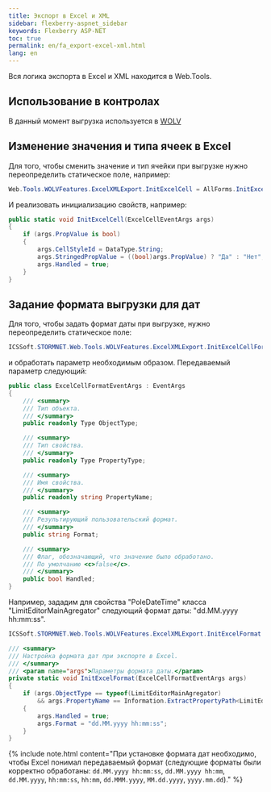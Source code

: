 ```yaml
---
title: Экспорт в Excel и XML
sidebar: flexberry-aspnet_sidebar
keywords: Flexberry ASP-NET
toc: true
permalink: en/fa_export-excel-xml.html
lang: en
---
```


Вся логика экспорта в Excel и XML находится в Web.Tools.

## Использование в контролах

В данный момент выгрузка используется в [WOLV](fa_web-object-list-view)

## Изменение значения и типа ячеек в Excel

Для того, чтобы сменить значение и тип ячейки при выгрузке нужно переопределить статическое поле, например:

```csharp
Web.Tools.WOLVFeatures.ExcelXMLExport.InitExcelCell = AllForms.InitExcelCell;
```

И реализовать инициализацию свойств, например:

```csharp
public static void InitExcelCell(ExcelCellEventArgs args)
{
    if (args.PropValue is bool)
    {
        args.CellStyleId = DataType.String;
        args.StringedPropValue = ((bool)args.PropValue) ? "Да" : "Нет";
        args.Handled = true;
    }
}
```

## Задание формата выгрузки для дат

Для того, чтобы задать формат даты при выгрузке, нужно переопределить статическое поле:

```csharp
ICSSoft.STORMNET.Web.Tools.WOLVFeatures.ExcelXMLExport.InitExcelCellFormatDelegate
```

и обработать параметр необходимым образом. Передаваемый параметр следующий:

```csharp
public class ExcelCellFormatEventArgs : EventArgs
{
	/// <summary>
	/// Тип объекта.
	/// </summary>
	public readonly Type ObjectType;

	/// <summary>
	/// Тип свойства.
	/// </summary>
	public readonly Type PropertyType;

	/// <summary>
	/// Имя свойства.
	/// </summary>
	public readonly string PropertyName;

	/// <summary>
	/// Результирующий пользовательский формат.
	/// </summary>
	public string Format;

	/// <summary>
	/// Флаг, обозначающий, что значение было обработано.
	/// По умолчанию <c>false</c>.
	/// </summary>
	public bool Handled;
}
```

Например, зададим для свойства "PoleDateTime" класса "LimitEditorMainAgregator" следующий формат даты: "dd.MM.yyyy hh:mm:ss".

```csharp
ICSSoft.STORMNET.Web.Tools.WOLVFeatures.ExcelXMLExport.InitExcelFormat = InitExcelFormat;

/// <summary>
/// Настройка формата дат при экспорте в Excel.
/// </summary>
/// <param name="args">Параметры формата даты.</param>
private static void InitExcelFormat(ExcelCellFormatEventArgs args)
{
	if (args.ObjectType == typeof(LimitEditorMainAgregator)
		&& args.PropertyName == Information.ExtractPropertyPath<LimitEditorMainAgregator>(x => x.PoleDateTime))
	{
		args.Handled = true;
		args.Format = "dd.MM.yyyy hh:mm:ss";
	}
}
```

{% include note.html content="При установке формата дат необходимо, чтобы Excel понимал передаваемый формат (следующие форматы были корректно обработаны: `dd.MM.yyyy hh:mm:ss`, `dd.MM.yyyy hh:mm`, `dd.MM.yyyy`, `hh:mm:ss`, `hh:mm`, `dd.MMM.yyyy`, `MM.dd.yyyy`, `yyyy.mm.dd`)." %}
